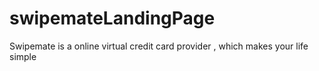 # swipemateLandingPage
Swipemate is a online virtual credit card provider , which makes your life simple 
